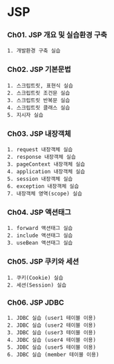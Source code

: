 # JSP

### Ch01. JSP 개요 및 실습환경 구축
    1. 개발환경 구축 실습

### Ch02. JSP 기본문법
    1. 스크립트릿, 표현식 실습
    2. 스크립트릿 조건문 실습
    3. 스크립트릿 반복문 실습
    4. 스크립트릿 클래스 실습
    5. 지시자 실습

### Ch03. JSP 내장객체
    1. request 내장객체 실습
    2. response 내장객체 실습
    3. pageContext 내장객체 실습
    4. application 내장객체 실습
    5. session 내장객체 실습
    6. exception 내장객체 실습
    7. 내장객체 영역(scope) 실습

### Ch04. JSP 액션태그
    1. forward 액션태그 실습
    2. include 액션태그 실습
    3. useBean 액션태그 실습

### Ch05. JSP 쿠키와 세션
    1. 쿠키(Cookie) 실습
    2. 세션(Session) 실습

### Ch06. JSP JDBC
    1. JDBC 실습 (user1 테이블 이용)
    2. JDBC 실습 (user2 테이블 이용)
    3. JDBC 실습 (user3 테이블 이용)
    4. JDBC 실습 (user4 테이블 이용)
    5. JDBC 실습 (user5 테이블 이용)
    6. JDBC 실습 (member 테이블 이용)

    

